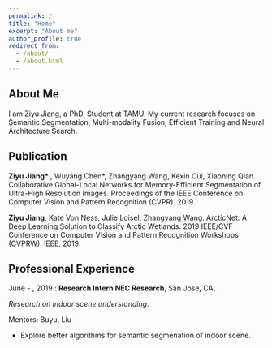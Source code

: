 ```yaml
---
permalink: /
title: "Home"
excerpt: "About me"
author_profile: true
redirect_from: 
  - /about/
  - /about.html
---
```


About Me
--------------------------
I am Ziyu Jiang, a PhD. Student at TAMU. My current research focuses on Semantic Segmentation, Multi-modality Fusion, Efficient Training and Neural Architecture Search.

Publication
--------------------------
<b>Ziyu Jiang* </b>, Wuyang Chen*, Zhangyang Wang, Kexin Cui, Xiaoning Qian. Collaborative
Global-Local Networks for Memory-Efficient Segmentation of Ultra-High Resolution Images.
Proceedings of the IEEE Conference on Computer Vision and Pattern Recognition (CVPR).
2019.

<b>Ziyu Jiang</b>, Kate Von Ness, Julie Loisel, Zhangyang Wang. ArcticNet: A Deep Learning
Solution to Classify Arctic Wetlands. 2019 IEEE/CVF Conference on Computer Vision and
Pattern Recognition Workshops (CVPRW). IEEE, 2019.

Professional Experience
--------------

June - , 2019
:  **Research Intern NEC Research**, San Jose, CA,

  *Research on indoor scene understanding*. 

  Mentors:  Buyu, Liu

  * Explore better algorithms for semantic segmenation of indoor scene.
